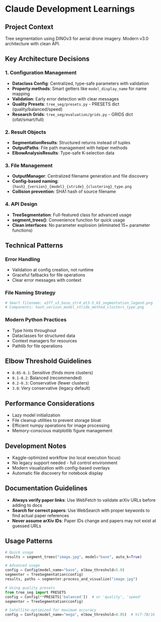 # Claude Development Learnings

## Project Context
Tree segmentation using DINOv3 for aerial drone imagery. Modern v3.0 architecture with clean API.

## Key Architecture Decisions

### 1. Configuration Management
- **Dataclass Config**: Centralized, type-safe parameters with validation
- **Property methods**: Smart getters like `model_display_name` for name mapping
- **Validation**: Early error detection with clear messages
- **Quality Presets**: `tree_seg/presets.py` - PRESETS dict (quality/balanced/speed)
- **Research Grids**: `tree_seg/evaluation/grids.py` - GRIDS dict (ofat/smart/full)

### 2. Result Objects  
- **SegmentationResults**: Structured returns instead of tuples
- **OutputPaths**: File path management with helper methods
- **ElbowAnalysisResults**: Type-safe K-selection data

### 3. File Management
- **OutputManager**: Centralized filename generation and file discovery
- **Config-based naming**: `{hash}_{version}_{model}_{stride}_{clustering}_type.png`
- **Collision prevention**: SHA1 hash of source filename

### 4. API Design
- **TreeSegmentation**: Full-featured class for advanced usage
- **segment_trees()**: Convenience function for quick usage
- **Clean interfaces**: No parameter explosion (eliminated 15+ parameter functions)

## Technical Patterns

### Error Handling
- Validation at config creation, not runtime
- Graceful fallbacks for file operations
- Clear error messages with context

### File Naming Strategy
```python
# Smart filename: a3f7_v3_base_str4_et3-5_k5_segmentation_legend.png
# Components: hash_version_model_stride_method_clusters_type.png
```

### Modern Python Practices
- Type hints throughout
- Dataclasses for structured data
- Context managers for resources
- Pathlib for file operations

## Elbow Threshold Guidelines
- `0.05-0.1`: Sensitive (finds more clusters)
- `0.1-0.2`: Balanced (recommended)
- `0.2-0.3`: Conservative (fewer clusters)
- `3.0`: Very conservative (legacy default)

## Performance Considerations
- Lazy model initialization
- File cleanup utilities to prevent storage bloat
- Efficient numpy operations for image processing
- Memory-conscious matplotlib figure management

## Development Notes
- Kaggle-optimized workflow (no local execution focus)
- No legacy support needed - full control environment
- Modern visualization with config-based overlays
- Automatic file discovery for notebook display

## Documentation Guidelines
- **Always verify paper links**: Use WebFetch to validate arXiv URLs before adding to docs
- **Search for correct papers**: Use WebSearch with proper keywords to find actual paper references
- **Never assume arXiv IDs**: Paper IDs change and papers may not exist at guessed URLs

## Usage Patterns
```python
# Quick usage
results = segment_trees("image.jpg", model="base", auto_k=True)

# Advanced usage
config = Config(model_name="base", elbow_threshold=5.0)
segmenter = TreeSegmentation(config)
results, paths = segmenter.process_and_visualize("image.jpg")

# Using quality presets
from tree_seg import PRESETS
config = Config(**PRESETS['balanced'])  # or 'quality', 'speed'
segmenter = TreeSegmentation(config)

# Satellite-optimized for maximum accuracy
config = Config(model_name="mega", elbow_threshold=0.05)  # ViT-7B/16
```
